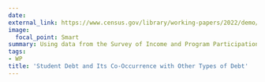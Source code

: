 ```yaml
---
date:
external_link: https://www.census.gov/library/working-papers/2022/demo/SEHSD-WP2022-09.html
image:
  focal_point: Smart
summary: Using data from the Survey of Income and Program Participation, we present a descriptive accounting of student loans and their connection to other types of debt.
tags:
- WP
title: 'Student Debt and Its Co-Occurrence with Other Types of Debt'
---
```

